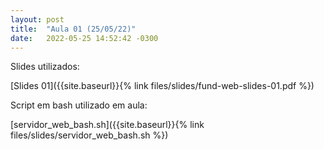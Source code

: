 ```yaml
---
layout: post
title:  "Aula 01 (25/05/22)"
date:   2022-05-25 14:52:42 -0300
---
```


Slides utilizados:

[Slides 01]({{site.baseurl}}{% link files/slides/fund-web-slides-01.pdf %})

Script em bash utilizado em aula:

[servidor_web_bash.sh]({{site.baseurl}}{% link files/slides/servidor_web_bash.sh %})
